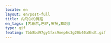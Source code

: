 ```yaml
---
locate: en
layout: en/post-full
title: 内马尔的舞蹈
en_tags: [内马尔,巴萨,庆祝,舞蹈]
type: gif
featimg: 7bb8bd97gy1fxs9mep6s3g20b40a8hdt.gif
---
```

